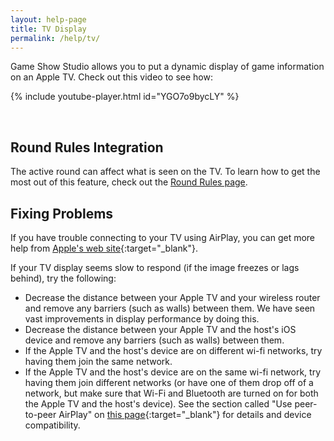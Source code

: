 ```yaml
---
layout: help-page
title: TV Display
permalink: /help/tv/
---
```


Game Show Studio allows you to put a dynamic display of game information on an Apple TV. Check out this video to see how:

{% include youtube-player.html id="YGO7o9bycLY" %}

<br>

## Round Rules Integration

The active round can affect what is seen on the TV. To learn how to get the most out of this feature, check out the [Round Rules page](/help/roundrules/#appearance-for-television).

## Fixing Problems

If you have trouble connecting to your TV using AirPlay, you can get more help from [Apple's web site](https://support.apple.com/en-us/HT204289){:target="_blank<!-- markup clean_ -->"}.

If your TV display seems slow to respond (if the image freezes or lags behind), try the following:

* Decrease the distance between your Apple TV and your wireless router and remove any barriers (such as walls) between them. We have seen vast improvements in display performance by doing this.
* Decrease the distance between your Apple TV and the host's iOS device and remove any barriers (such as walls) between them.
* If the Apple TV and the host's device are on different wi-fi networks, try having them join the same network.
* If the Apple TV and the host's device are on the same wi-fi network, try having them join different networks (or have one of them drop off of a network, but make sure that Wi-Fi and Bluetooth are turned on for both the Apple TV and the host's device). See the section called "Use peer-to-peer AirPlay" on [this page](https://support.apple.com/en-us/HT204289){:target="_blank<!-- markup clean_ -->"} for details and device compatibility.
